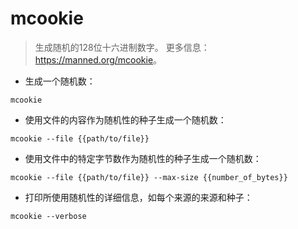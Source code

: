 # mcookie

> 生成随机的128位十六进制数字。
> 更多信息：<https://manned.org/mcookie>。

- 生成一个随机数：

`mcookie`

- 使用文件的内容作为随机性的种子生成一个随机数：

`mcookie --file {{path/to/file}}`

- 使用文件中的特定字节数作为随机性的种子生成一个随机数：

`mcookie --file {{path/to/file}} --max-size {{number_of_bytes}}`

- 打印所使用随机性的详细信息，如每个来源的来源和种子：

`mcookie --verbose`